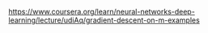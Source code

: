 https://www.coursera.org/learn/neural-networks-deep-learning/lecture/udiAq/gradient-descent-on-m-examples
